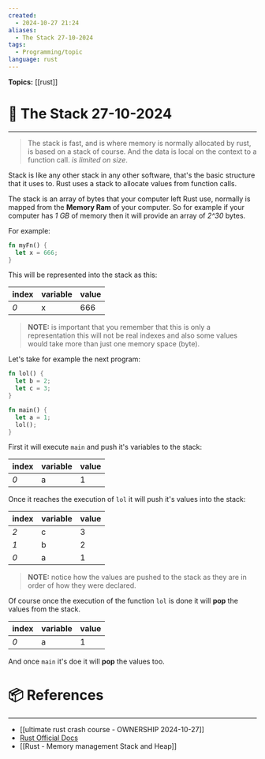 ```yaml
---
created:
  - 2024-10-27 21:24
aliases:
  - The Stack 27-10-2024
tags:
  - Programming/topic
language: rust
---
```


**Topics:** [[rust]]

# 📃 The Stack 27-10-2024

---
> The stack is fast, and is where memory is normally allocated by rust, is based on a stack of course. And the data is local on the context to a function call. *is limited on size*.

Stack is like any other stack in any other software, that's the basic structure that it uses to. Rust uses a stack to allocate values from function calls.

The stack is an array of bytes that your computer left Rust use, normally is mapped from the **Memory Ram** of your computer.
So for example if your computer has *1 GB* of memory then it will provide an array of *2^30* bytes.

For example:
```rust
fn myFn() {
  let x = 666;
}
```

This will be represented into the stack as this:

| **index** | **variable** | **value** |
| --------- | ------------ | --------- |
| *0*       | x            | 666       |

> **NOTE:** is important that you remember that this is only a representation this will not be real indexes and also some values would take more than just one memory space (byte).

Let's take for example the next program:

```rust
fn lol() {
  let b = 2;
  let c = 3;
}

fn main() {
  let a = 1;
  lol();
}
```

First it will execute `main` and push it's variables to the stack:

| **index** | **variable** | **value** |
| --------- | ------------ | --------- |
| *0*       | a            | 1         |

Once it reaches the execution of `lol` it will push it's values into the stack:

| **index** | **variable** | **value** |
| --------- | ------------ | --------- |
| *2*       | c            | 3         |
| *1*       | b            | 2         |
| *0*       | a            | 1         |
> **NOTE:** notice how the values are pushed to the stack as they are in order of how they were declared.

Of course once the execution of the function `lol` is done it will **pop** the values from the stack.

| **index** | **variable** | **value** |
| --------- | ------------ | --------- |
| *0*       | a            | 1         |
And once `main` it's doe it will **pop** the values too.

# 📦 References

---

- [[ultimate rust crash course - OWNERSHIP 2024-10-27]]
- [Rust Official Docs](https://web.mit.edu/rust-lang_v1.25/arch/amd64_ubuntu1404/share/doc/rust/html/book/first-edition/the-stack-and-the-heap.html)
- [[Rust - Memory management Stack and Heap]]
